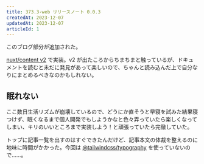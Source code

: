 ```yaml
---
title: 373.3-web リリースノート 0.0.3
createdAt: 2023-12-07
updatedAt: 2023-12-07
articleId: 1
---
```


このブログ部分が追加された。

<!--more--> 

[nuxt/content v2](https://content.nuxtjs.org/) で実装。v2 が出たころからちまちまと触っているが、ドキュメントを読むと未だに発見があって楽しいので、ちゃんと読み込んだ上で自分なりにまとめるべきなのかもしれない。

## 眠れない
ここ数日生活リズムが崩壊しているので、どうにか直そうと早寝を試みた結果寝つけず、眠くなるまで個人開発でもしようかなと色々弄っていたら楽しくなってしまい、キリのいいところまで実装しよう！と頑張っていたら完徹していた。

トップに記事一覧を出すのはすぐできたんだけど、記事本文の体裁を整えるのに地味に時間がかかった。今回は [@tailwindcss/typography](https://tailwindcss.com/docs/typography-plugin) を使っていないので......。
